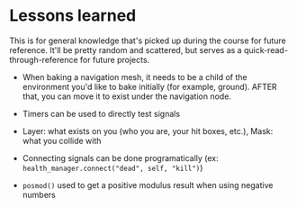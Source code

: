 # Lessons learned
This is for general knowledge that's picked up during the course for future reference. It'll be pretty random and scattered, but serves as a quick-read-through-reference for future projects.

* When baking a navigation mesh, it needs to be a child of the environment you'd like to bake initially (for example, ground). AFTER that, you can move it to exist under the navigation node.

* Timers can be used to directly test signals

* Layer: what exists on you (who you are, your hit boxes, etc.), Mask: what you collide with

* Connecting signals can be done programatically (ex: `health_manager.connect("dead", self, "kill")`)

* `posmod()` used to get a positive modulus result when using negative numbers